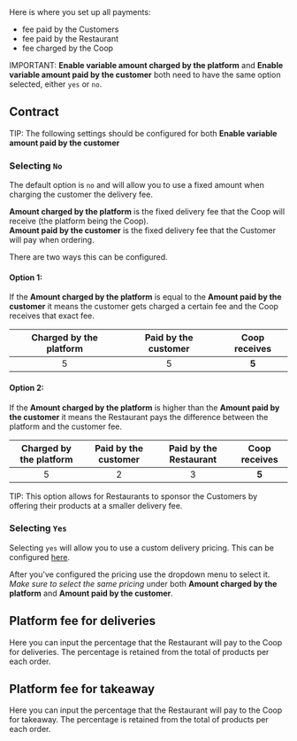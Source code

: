 <div class="alert alert-info" role="alert">
Here is where you set up all payments:
<ul>
<li>fee paid by the Customers</li>
<li>fee paid by the Restaurant</li>
<li>fee charged by the Coop</li>
</ul>
</div>

<span class="badge badge-warning">IMPORTANT:</span><span> <strong>Enable variable amount charged by the platform</strong> and <strong>Enable variable amount paid by the customer</strong> both need to have the same option selected, either <code>yes</code> or <code>no</code></span>. 

## Contract

<span class="badge badge-info">TIP:</span><span> The following settings should be configured for both <strong>Enable variable amount paid by the customer</strong></span>
### Selecting `No`

The default option is `no` and will allow you to use a fixed amount when charging the customer the delivery fee. 

**Amount charged by the platform** is the fixed delivery fee that the Coop will receive (the platform being the Coop).  
**Amount paid by the customer** is the fixed delivery fee that the Customer will pay when ordering.

There are two ways this can be configured.
#### Option 1:
If the **Amount charged by the platform** is equal to the **Amount paid by the customer** it means the customer gets charged a certain fee and the Coop receives that exact fee.

|Charged by the platform|Paid by the customer|Coop receives|
|:-:|:-:|:-:|
|5|5|**5**|

#### Option 2:

If the **Amount charged by the platform** is higher than the **Amount paid by the customer** it means the Restaurant pays the difference between the platform and the customer fee.

|Charged by the platform|Paid by the customer|Paid by the Restaurant|Coop receives|
|:-:|:-:|:-:|:-:|
|5|2|3|**5**|

<span class="badge badge-info">TIP:</span><span> This option allows for Restaurants to sponsor the Customers by offering their products at a smaller delivery fee.</span>

### Selecting `Yes`

Selecting `yes` will allow you to use a custom delivery pricing. This can be configured [here](/en/admin/deliveries/pricing/).

After you've configured the pricing use the dropdown menu to select it. *Make sure to select the same pricing* under both **Amount charged by the platform** and **Amount paid by the customer**.

## Platform fee for deliveries

Here you can input the percentage that the Restaurant will pay to the Coop for deliveries. The percentage is retained from the total of products per each order.

## Platform fee for takeaway

Here you can input the percentage that the Restaurant will pay to the Coop for takeaway. The percentage is retained from the total of products per each order.